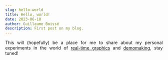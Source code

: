 ```yaml
---
slug: hello-world
title: Hello, world!
date: 2023-06-18
author: Guillaume Boissé
description: First post on my blog.
---
```


<div style="text-align: justify">

This will (hopefully) be a place for me to share about my personal experiments in the world of [real-time graphics](https://mastodon.gamedev.place/@gboisse/109370946844131268) and [demomaking](https://www.pouet.net/user.php?who=100999), stay tuned!

</div>
